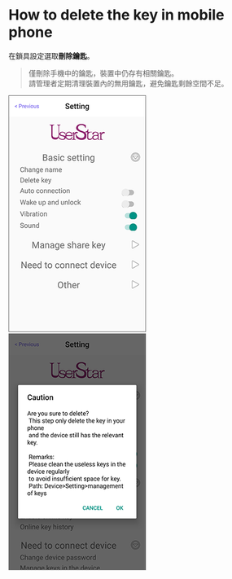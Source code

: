 # How to delete the key in mobile phone

在鎖具設定選取**刪除鑰匙**。

> 僅刪除手機中的鑰匙，裝置中仍存有相關鑰匙。  
> 請管理者定期清理裝置內的無用鑰匙，避免鑰匙剩餘空間不足。

![](../.gitbook/assets/screenshot_2019-11-18-11-42-27-094_com.userstar.phonekey.png) ![](../.gitbook/assets/screenshot_2019-11-18-11-45-07-367_com.userstar.phonekey.png)

